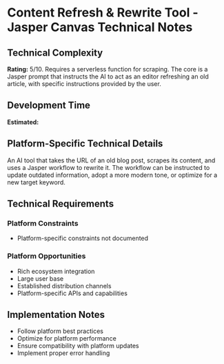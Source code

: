 # Content Refresh & Rewrite Tool - Jasper Canvas Technical Notes

## Technical Complexity
**Rating:** 5/10. Requires a serverless function for scraping. The core is a Jasper prompt that instructs the AI to act as an editor refreshing an old article, with specific instructions provided by the user.

## Development Time
**Estimated:** 

## Platform-Specific Technical Details
An AI tool that takes the URL of an old blog post, scrapes its content, and uses a Jasper workflow to rewrite it. The workflow can be instructed to update outdated information, adopt a more modern tone, or optimize for a new target keyword.

## Technical Requirements

### Platform Constraints
- Platform-specific constraints not documented

### Platform Opportunities
- Rich ecosystem integration
- Large user base
- Established distribution channels
- Platform-specific APIs and capabilities

## Implementation Notes
- Follow platform best practices
- Optimize for platform performance
- Ensure compatibility with platform updates
- Implement proper error handling
